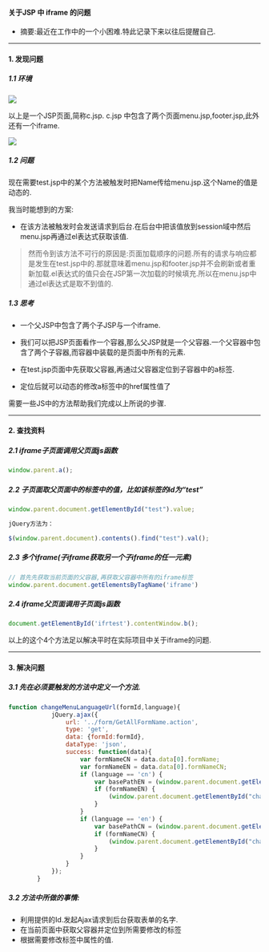 ####  关于JSP 中 iframe 的问题

- 摘要:最近在工作中的一个小困难.特此记录下来以往后提醒自己.

***

#### 1.  发现问题

##### 1.1  环境

![](https://ws1.sinaimg.cn/large/6b297ce5gy1fzqx0liwkpj20ld07w0t2.jpg)

 以上是一个JSP页面,简称c.jsp. c.jsp 中包含了两个页面menu.jsp,footer.jsp,此外还有一个iframe.

![](https://ws1.sinaimg.cn/large/6b297ce5gy1fzqzjneqrjj209k07za9w.jpg)

##### 1.2 问题

 现在需要test.jsp中的某个方法被触发时把Name传给menu.jsp.这个Name的值是动态的.

 我当时能想到的方案:

- 在该方法被触发时会发送请求到后台.在后台中把该值放到session域中然后menu.jsp再通过el表达式获取该值.

> 然而令到该方法不可行的原因是:页面加载顺序的问题.所有的请求与响应都是发生在test.jsp中的.那就意味着menu.jsp和footer.jsp并不会刷新或者重新加载.el表达式的值只会在JSP第一次加载的时候填充.所以在menu.jsp中通过el表达式是取不到值的.

##### 1.3 思考

- 一个父JSP中包含了两个子JSP与一个iframe.

- 我们可以把JSP页面看作一个容器,那么父JSP就是一个父容器.一个父容器中包含了两个子容器,而容器中装载的是页面中所有的元素.

- 在test.jsp页面中先获取父容器,再通过父容器定位到子容器中的a标签.

- 定位后就可以动态的修改a标签中的href属性值了

需要一些JS中的方法帮助我们完成以上所说的步骤.

***

#### 2. 查找资料

##### 2.1 **iframe子页面调用父页面js函数**

   ```javascript
window.parent.a();
   ```

##### 2.2 子页面取父页面中的标签中的值，比如该标签的id为“test”

```javascript
window.parent.document.getElementById("test").value; 

jQuery方法为： 

$(window.parent.document).contents().find("test").val(); 
```

##### 2.3 多个iframe(子iframe获取另一个子iframe的任一元素)

```javascript
// 首先先获取当前页面的父容器,再获取父容器中所有的iframe标签
window.parent.document.getElementsByTagName('iframe')
```

##### 2.4 **iframe父页面调用子页面js函数** 

```javascript
document.getElementById('ifrtest').contentWindow.b(); 
```

以上的这个4个方法足以解决平时在实际项目中关于iframe的问题.

***

#### 3. 解决问题

##### 3.1 先在必须要触发的方法中定义一个方法.

```javascript
function changeMenuLanguageUrl(formId,language){
            jQuery.ajax({
                url: '../form/GetAllFormName.action',
                type: 'get',
                data: {formId:formId},
                dataType: 'json',
                success: function(data){
                    var formNameCN = data.data[0].formName;
                    var formNameEN = data.data[0].formNameCN;
                    if (language == 'cn') {
                        var basePathEN = (window.parent.document.getElementById("changeEN")).href;
                        if (formNameEN) {
                            (window.parent.document.getElementById("changeEN")).href = basePathEN + '&formName=' + formNameEN;
                        }
					}
                    if (language == 'en') {
                        var basePathCN = (window.parent.document.getElementById("changeCN")).href;
                        if (formNameCN) {
                            (window.parent.document.getElementById("changeCN")).href = basePathCN + '&formName=' + formNameCN;
                        }
					}
                }
            });
		}
```

##### 3.2 方法中所做的事情:

- 利用提供的Id.发起Ajax请求到后台获取表单的名字.
- 在当前页面中获取父容器并定位到所需要修改的标签
- 根据需要修改标签中属性的值.